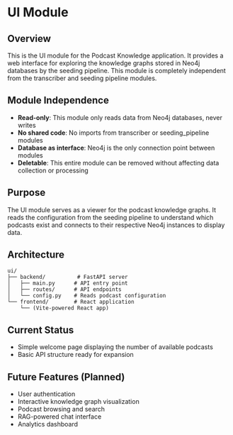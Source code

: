 # UI Module

## Overview
This is the UI module for the Podcast Knowledge application. It provides a web interface for exploring the knowledge graphs stored in Neo4j databases by the seeding pipeline. This module is completely independent from the transcriber and seeding pipeline modules.

## Module Independence
- **Read-only**: This module only reads data from Neo4j databases, never writes
- **No shared code**: No imports from transcriber or seeding_pipeline modules
- **Database as interface**: Neo4j is the only connection point between modules
- **Deletable**: This entire module can be removed without affecting data collection or processing

## Purpose
The UI module serves as a viewer for the podcast knowledge graphs. It reads the configuration from the seeding pipeline to understand which podcasts exist and connects to their respective Neo4j instances to display data.

## Architecture
```
ui/
├── backend/          # FastAPI server
│   ├── main.py      # API entry point
│   ├── routes/      # API endpoints
│   └── config.py    # Reads podcast configuration
└── frontend/        # React application
    └── (Vite-powered React app)
```

## Current Status
- Simple welcome page displaying the number of available podcasts
- Basic API structure ready for expansion

## Future Features (Planned)
- User authentication
- Interactive knowledge graph visualization
- Podcast browsing and search
- RAG-powered chat interface
- Analytics dashboard